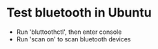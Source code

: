 # Test bluetooth in Ubuntu
- Run 'bluttoothctl', then enter console
- Run 'scan on' to scan bluetooth devices
